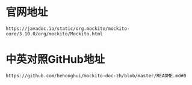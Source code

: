 # 官网地址 
    https://javadoc.io/static/org.mockito/mockito-core/3.10.0/org/mockito/Mockito.html
    
    
# 中英对照GitHub地址
    https://github.com/hehonghui/mockito-doc-zh/blob/master/README.md#0